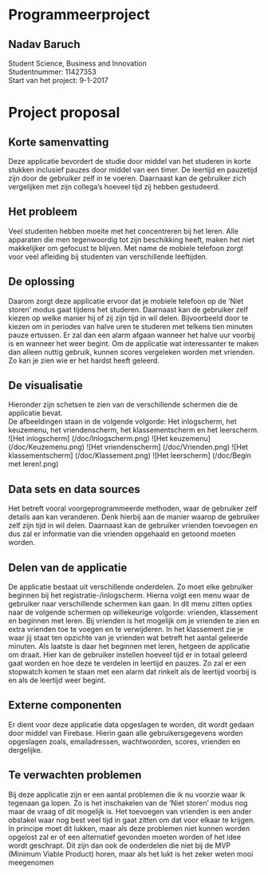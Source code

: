 # Programmeerproject
## Nadav Baruch
Student Science, Business and Innovation<br>
Studentnummer: 11427353<br>
Start van het project: 9-1-2017<br>
# Project proposal
## Korte samenvatting
Deze applicatie bevordert de studie door middel van het studeren in korte stukken inclusief pauzes door middel van een timer. De leertijd en pauzetijd zijn door de gebruiker zelf in te voeren. Daarnaast kan de gebruiker zich vergelijken met zijn collega’s hoeveel tijd zij hebben gestudeerd. 
## Het probleem
Veel studenten hebben moeite met het concentreren bij het leren. Alle apparaten die men tegenwoordig tot zijn beschikking heeft, maken het niet makkelijker om gefocust te blijven. Met name de mobiele telefoon zorgt voor veel afleiding bij studenten van verschillende leeftijden. 
## De oplossing
Daarom zorgt deze applicatie ervoor dat je mobiele telefoon op de ‘Niet storen’ modus gaat tijdens het studeren. Daarnaast kan de gebruiker zelf kiezen op welke manier hij of zij zijn tijd in wil delen. Bijvoorbeeld door te kiezen om in periodes van halve uren te studeren met telkens tien minuten pauze ertussen. Er zal dan een alarm afgaan wanneer het halve uur voorbij is en wanneer het weer begint. Om de applicatie wat interessanter te maken dan alleen nuttig gebruik, kunnen scores vergeleken worden met vrienden. Zo kan je zien wie er het hardst heeft geleerd.
## De visualisatie
Hieronder zijn schetsen te zien van de verschillende schermen die de applicatie bevat.<br>
De afbeeldingen staan in de volgende volgorde: Het inlogscherm, het keuzemenu, het vriendenscherm, het klassementscherm en het leerscherm.
![Het inlogscherm]
(/doc/Inlogscherm.png)
![Het keuzemenu]
(/doc/Keuzemenu.png)
![Het vriendenscherm]
(/doc/Vrienden.png)
![Het klassementscherm]
(/doc/Klassement.png)
![Het leerscherm]
(/doc/Begin met leren!.png)
## Data sets en data sources
Het betreft vooral voorgeprogrammeerde methoden, waar de gebruiker zelf details aan kan veranderen. Denk hierbij aan de manier waarop de gebruiker zelf zijn tijd in wil delen. Daarnaast kan de gebruiker vrienden toevoegen en dus zal er informatie van die vrienden opgehaald en getoond moeten worden.
## Delen van de applicatie
De applicatie bestaat uit verschillende onderdelen. Zo moet elke gebruiker beginnen bij het registratie-/inlogscherm. Hierna volgt een menu waar de gebruiker naar verschillende schermen kan gaan. In dit menu zitten opties naar de volgende schermen op willekeurige volgorde: vrienden, klassement en beginnen met leren. Bij vrienden is het mogelijk om je vrienden te zien en extra vrienden toe te voegen en te verwijderen. In het klassement zie je waar jij staat ten opzichte van je vrienden wat betreft het aantal geleerde minuten. Als laatste is daar het beginnen met leren, hetgeen de applicatie om draait. Hier kan de gebruiker instellen hoeveel tijd er in totaal geleerd gaat worden en hoe deze te verdelen in leertijd en pauzes. Zo zal er een stopwatch komen te staan met een alarm dat rinkelt als de leertijd voorbij is en als de leertijd weer begint.
## Externe componenten
Er dient voor deze applicatie data opgeslagen te worden, dit wordt gedaan door middel van Firebase. Hierin gaan alle gebruikersgegevens worden opgeslagen zoals, emailadressen, wachtwoorden, scores, vrienden en dergelijke.
## Te verwachten problemen
Bij deze applicatie zijn er een aantal problemen die ik nu voorzie waar ik tegenaan ga lopen. Zo is het inschakelen van de ‘Niet storen’ modus nog maar de vraag of dit mogelijk is. Het toevoegen van vrienden is een ander obstakel waar nog best veel tijd in gaat zitten om dat voor elkaar te krijgen. In principe moet dit lukken, maar als deze problemen niet kunnen worden opgelost zal er of een alternatief gevonden moeten worden of het idee wordt geschrapt. Dit zijn dan ook de onderdelen die niet bij de MVP (Minimum Viable Product) horen, maar als het lukt is het zeker weten mooi meegenomen
